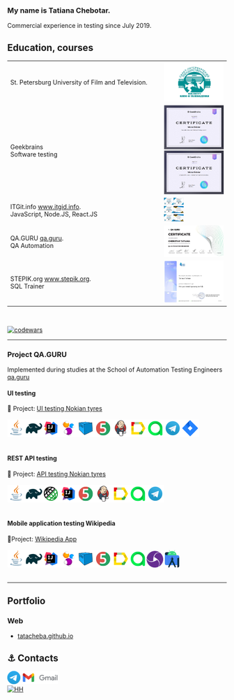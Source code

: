 ### My name is Tatiana Chebotar.

Commercial experience in testing since July 2019.

## Education, courses

<table width="100%" border='0'>
    <tr> 
    <td valign="middle">St. Petersburg University of Film and Television.</td>
    <td width="30%" valign="bottom"><img src="/images/kit.png"></td>
    </tr>
    <tr>
    <td valign="middle">Geekbrains</br>
    Software testing </br> 
     </td>
     <td width="30%">
          <img src="/images/certificate_chebotar.t_testing.jpeg">
          <img src="/images/certificate_chebotar.t_automationt.jpeg">
     </td>
     </tr>
     <tr>
     <td valign="middle">ITGit.info 
     <a target="_blank" href="https://itgid.info">www.itgid.info</a>.</br>
    JavaScript, Node.JS, React.JS</br> 
     <td width="30%" style="display: flex; flex-wrap: wrap;">
    <div style="width: 50%;">
        <a href="https://itgid.info/ru/certificate/view?Certificate[uid]=6vn1n39qwky1" target="_blank">
            <img src="/images/js_itgid.info.png" width="50">
        </a>
        <a href="https://itgid.info/ru/certificate/view?Certificate[uid]=5f1u8vs5mu25" target="_blank"> 
            <img src="/images/js_function_itgid.info.png" width="50">
        </a>
        <a href="https://itgid.info/ru/certificate/view?Certificate[uid]=yszqx1dfy9f2" target="_blank">
            <img src="/images/js_oop_itgid.info.png" width="50">
        </a>
    </div>
    <div style="width: 50%;">
        <a href="https://itgid.info/ru/certificate/view?Certificate[uid]=59yhqxn1mt" target="_blank">
            <img src="/images/js_array_itgid.info.png" width="50">
        </a>
        <a href="https://itgid.info/ru/certificate/view?Certificate[uid]=tjp7reqwd1ej" target="_blank">
            <img src="/images/nodeJS_itgid.info.png" width="50">
        </a>
        <a href="https://itgid.info/ru/certificate/view?Certificate[uid]=1a4k7azy5ts3" target="_blank">
            <img src="/images/react_itgid.info.png" width="50">
        </a>
    </div>
</td>
    <tr><td valign="middle">QA.GURU <a target="_blank" href="https://qa.guru">qa.guru</a>.</br>
     QA Automation</td><td width="30%" valign="bottom"><img src="/images/chebotar.t_qa.guru.jpg"></td></tr>
   </tr>
   <tr><td valign="middle">STEPIK.org <a target="_blank" href="https://stepik">www.stepik.org</a>.</br>
   SQL Trainer</td><td width="30%" valign="bottom"><img src="/images/stepik_SQL_chebotar.t.jpeg"></td></tr>
   </tr>
  </table>
  </br>
  
  [![codewars](https://www.codewars.com/users/Tata-12/badges/micro)](https://www.codewars.com/users/Tata-12)

---

### Project QA.GURU

Implemented during studies at the School of Automation Testing Engineers <a target="_blank" href="https://qa.guru">qa.guru</a>

#### UI testing

:link: Project: <a target="_blank" href="https://github.com/tatacheba/autotestForNokianTyres">UI testing Nokian tyres</a></br></br>
![This is an image](/icons/Java.png)![This is an image](/icons/Gradle.png)![This is an image](/icons/Intelij_IDEA.png)![This is an image](/icons/Selenide.png)![This is an image](/icons/Selenoid.png)![This is an image](/icons/JUnit5.png)![This is an image](/icons/Jenkins.png)![This is an image](/icons/Allure_Report.png)![This is an image](/icons/AllureTestOps.png)![This is an image](/icons/Telegram.png)![This is an image](/icons/Jira.png)</br></br>

#### REST API testing

:link: Project: <a target="_blank" href="https://github.com/tatacheba/api-test_NokianTyres">API testing Nokian tyres</a></br></br>
![This is an image](/icons/Java.png)![This is an image](/icons/Gradle.png)![This is an image](/icons/Rest-Assured.png)![This is an image](/icons/Intelij_IDEA.png)![This is an image](/icons/JUnit5.png)![This is an image](/icons/Jenkins.png)![This is an image](/icons/Allure_Report.png)![This is an image](/icons/AllureTestOps.png)![This is an image](/icons/Telegram.png)</br></br>

#### Mobile application testing Wikipedia

:link:Project: <a target="_blank" href="https://github.com/tatacheba/emulatorMobileTests">Wikipedia App</a></br></br>
![This is an image](/icons/Java.png)![This is an image](/icons/Gradle.png)![This is an image](/icons/Intelij_IDEA.png)![This is an image](/icons/Selenide.png)![This is an image](/icons/Selenoid.png)![This is an image](/icons/JUnit5.png)![This is an image](/icons/Allure_Report.png)![This is an image](/icons/AllureTestOps.png)![This is an image](/icons/appium.png) ![This is an image](/icons/androidstudio.png)</br></br>

---

## Portfolio

### Web

-   [tatacheba.github.io](https://tatacheba.github.io/)

## :anchor: Contacts

<a target="_blank" href="https://t.me/tatianacheb"><img src="/icons/Logo.png" height="30" width="auto" title="t.me/tatianacheb"></a>
<a href="mailto:tanya.cheba12@gmail.com" target="_blank"><img src="/icons/logo_gmail.png" height="30" width="auto" title="My Gmail"></a>  
[![HH](https://img.shields.io/badge/hh-%D1%80%D0%B5%D0%B7%D1%8E%D0%BC%D0%B5-%23e1011c%20)](https://spb.hh.ru/resume/10b9a9d9ff084bdafe0039ed1f584a304c5441)

